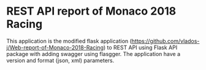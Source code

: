 # REST API report of Monaco 2018 Racing

This application is the modified flask application (https://github.com/vlados-j/Web-report-of-Monaco-2018-Racing) to REST API using Flask API package with adding swagger using flasgger. The application have a version and format (json, xml) parameters.
